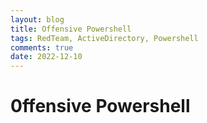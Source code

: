 ```yaml
---
layout: blog
title: Offensive Powershell
tags: RedTeam, ActiveDirectory, Powershell
comments: true
date: 2022-12-10
---
```


# 0ffensive Powershell
